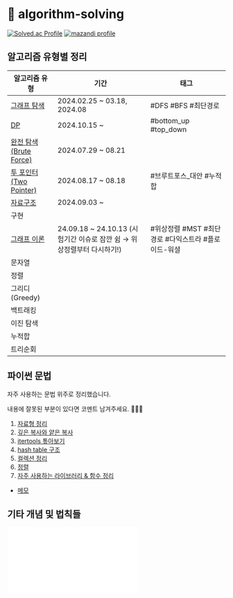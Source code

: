 # 🐯 algorithm-solving

[![Solved.ac Profile](http://mazassumnida.wtf/api/v2/generate_badge?boj=leedrkr323&hide_border=true)](https://solved.ac/leedrkr323/)
[![mazandi profile](http://mazandi.herokuapp.com/api?handle=leedrkr323&theme=warm)](https://solved.ac/profile/leedrkr323)

## 알고리즘 유형별 정리

| 알고리즘 유형                                         | 기간                                                 | 태그                               |
|-------------------------------------------------|----------------------------------------------------|----------------------------------|
| [그래프 탐색](BOJ/graph/README.md)         | 2024.02.25 ~ 03.18, 2024.08                        | #DFS #BFS #최단경로                  |
| [DP](BOJ/DP/README.md)         | 2024.10.15 ~                                       | #bottom_up #top_down             |
| [완전 탐색(Brute Force)](BOJ/brute_force/README.md) | 2024.07.29 ~ 08.21                                 |                                  |
| [투 포인터(Two Pointer)](BOJ/two_pointer/README.md) | 2024.08.17 ~ 08.18                                 | #브루트포스_대안 #누적합                   |
| [자료구조](BOJ/data_structure/README.md)            | 2024.09.03 ~                                       |                                  |
| 구현                                              |                                                    |                                  |
| [그래프 이론](BOJ/graph/4-graph-structure/README.md)            | 24.09.18 ~ 24.10.13 (시험기간 이슈로 잠깐 쉼 → 위상정렬부터 다시하기!) | #위상정렬 #MST #최단경로 #다익스트라 #플로이드-워셜 |
| 문자열                                             |                                                    |                                  |
| 정렬                                              |                                                    |                                  |
| 그리디 (Greedy)                                    |                                                    |                                  |
| 백트래킹                                            |                                                    |                                  |
| 이진 탐색                                           |                                                    |                                  |
| 누적합                                             |                                                    |                                  |
| 트리순회                                            |                                                    |                                  |

## 파이썬 문법

자주 사용하는 문법 위주로 정리했습니다.

내용에 잘못된 부분이 있다면 코멘트 남겨주세요. 🙇🏻‍♀️

1. [자료형 정리](/python/data_type.md)
2. [깊은 복사와 얕은 복사](/python/copy.md)
3. [itertools 톺아보기](/python/itertools.md)
4. [hash table 구조](/python/hashtable.md)
5. [컬렉션 정리](/python/collection.md)
6. [정렬](/python/sort.md)
7. [자주 사용하는 라이브러리 & 함수 정리](/python/library.md)

+ [메모](python/convention.md)

## 기타 개념 및 법칙들
![이항 계수 & 파스칼 법칙](/concept/binomial_coefficient.md)